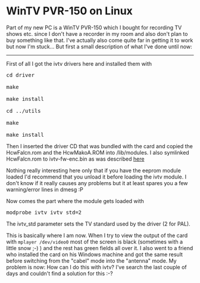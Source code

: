 # WinTV PVR-150 on Linux

Part of my new PC is a WinTV PVR-150 which I bought for recording TV shows etc. since I don't have a recorder in my room and also don't plan to buy something like that. I've actually also come quite far in getting it to work but now I'm stuck... But first a small description of what I've done until now:

-------------------------------



First of all I got the ivtv drivers here and installed them with

<pre class="command">cd driver

make

make install

cd ../utils

make 

make install</pre>



Then I inserted the driver CD that was bundled with the card and copied the HcwFalcn.rom   and the HcwMakoA.ROM into /lib/modules. I also symlinked HcwFalcn.rom to ivtv-fw-enc.bin as was described <a href="http://ivtv.writeme.ch/tiki-index.php?page=PVR150-500Firmware&highlight=firmware">here</a>



Nothing really interesting here only that if you have the eeprom module loaded I'd recommend that you unload it before loading the ivtv module. I don't know if it really causes any problems but it at least spares you a few warning/error lines in dmesg :P



Now comes the part where the module gets loaded with <pre class="command">modprobe ivtv ivtv_std=2</pre>

The ivtv_std parameter sets the TV standard used by the driver (2 for PAL). 



This is basically where I am now. When I try to view the output of the card with <code class="command">mplayer /dev/video0</code> most of the screen is black (sometimes with a little snow ;-) ) and the rest has green fields all over it. I also went to a friend who installed the card on his Windows machine and got the same result before switching from the "cabel" mode into the "antenna" mode. My problem is now: How can I do this with ivtv? I've search the last couple of days and couldn't find a solution for this :-?